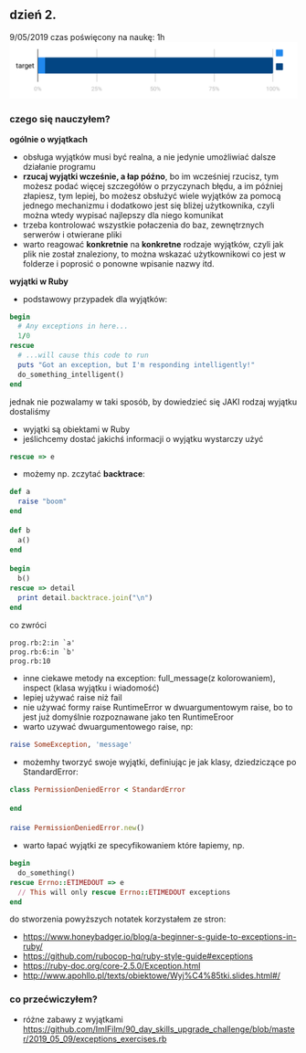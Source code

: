 ## dzień 2.
9/05/2019
czas poświęcony na naukę: 1h
![my target](https://github.com/ImIFilm/90_day_skills_upgrade_challenge/blob/master/2019_05_09/target1.PNG)

### czego się nauczyłem?
**ogólnie o wyjątkach**
- obsługa wyjątków musi być realna, a nie jedynie umożliwiać dalsze działanie programu
- **rzucaj wyjątki wcześnie, a łap późno**, bo im wcześniej rzucisz, tym możesz podać więcej szczegółów o przyczynach błędu, a im później złapiesz, tym lepiej, bo możesz obsłużyć wiele wyjątków za pomocą jednego mechanizmu i dodatkowo jest się bliżej użytkownika, czyli można wtedy wypisać najlepszy dla niego komunikat 
- trzeba kontrolować wszystkie połaczenia do baz, zewnętrznych serwerów i otwierane pliki
- warto reagować **konkretnie** na **konkretne** rodzaje wyjątków, czyli jak plik nie został znaleziony, to można wskazać użytkownikowi co jest w folderze i poprosić o ponowne wpisanie nazwy itd.

**wyjątki w Ruby**
- podstawowy przypadek dla wyjątków:
```ruby
begin
  # Any exceptions in here... 
  1/0
rescue
  # ...will cause this code to run
  puts "Got an exception, but I'm responding intelligently!"
  do_something_intelligent()
end
```
jednak nie pozwalamy w taki sposób, by dowiedzieć się JAKI rodzaj wyjątku dostaliśmy
- wyjątki są obiektami w Ruby
- jeślichcemy dostać jakichś informacji o wyjątku wystarczy użyć
```ruby
rescue => e
```
- możemy np. zczytać **backtrace**:
```ruby
def a
  raise "boom"
end

def b
  a()
end

begin
  b()
rescue => detail
  print detail.backtrace.join("\n")
end
```
co zwróci
```
prog.rb:2:in `a'
prog.rb:6:in `b'
prog.rb:10
```
- inne ciekawe metody na exception: full_message(z kolorowaniem), inspect (klasa wyjątku i wiadomość)
- lepiej używać raise niż fail
- nie używać formy raise RuntimeError w dwuargumentowym raise, bo to jest już domyślnie rozpoznawane jako ten RuntimeEroor
- warto uzywać dwuargumentowego raise, np:
```ruby
raise SomeException, 'message'
```
- możemhy tworzyć swoje wyjątki, definiując je jak klasy, dziedziczące po StandardError:
```ruby
class PermissionDeniedError < StandardError

end

raise PermissionDeniedError.new()
```
- warto łapać wyjątki ze specyfikowaniem które łapiemy, np.
```ruby
begin
  do_something()
rescue Errno::ETIMEDOUT => e
  // This will only rescue Errno::ETIMEDOUT exceptions
end
```

do stworzenia powyższych notatek korzystałem ze stron: 
- https://www.honeybadger.io/blog/a-beginner-s-guide-to-exceptions-in-ruby/
- https://github.com/rubocop-hq/ruby-style-guide#exceptions 
- https://ruby-doc.org/core-2.5.0/Exception.html 
- http://www.apohllo.pl/texts/obiektowe/Wyj%C4%85tki.slides.html#/ 

### co przećwiczyłem?
- różne zabawy z wyjątkami https://github.com/ImIFilm/90_day_skills_upgrade_challenge/blob/master/2019_05_09/exceptions_exercises.rb
